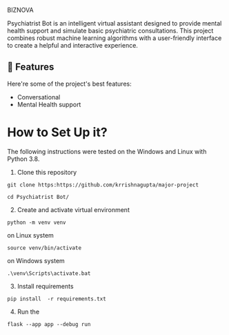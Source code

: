 BIZNOVA


<p id="description">Psychiatrist Bot is an intelligent virtual assistant designed to provide mental health support and simulate basic psychiatric consultations. This project combines robust machine learning algorithms with a user-friendly interface to create a helpful and interactive experience.</p>


<h2>🧐 Features</h2>

Here're some of the project's best features:

*   Conversational
*   Mental Health support

# How to Set Up it?

The following instructions were tested on the Windows and Linux with Python 3.8.

1. Clone this repository

```
git clone https:https://github.com/krrishnagupta/major-project
```
```
cd Psychiatrist Bot/
```

2. Create and activate virtual environment 

```
python -m venv venv
```
on Linux system
```
source venv/bin/activate
```
on Windows system
```
.\venv\Scripts\activate.bat
```
3. Install requirements

```
pip install  -r requirements.txt
```

4. Run the 
```
flask --app app --debug run

```


